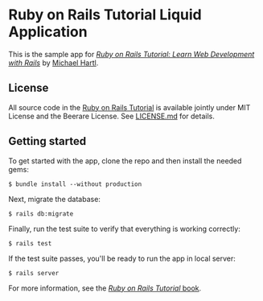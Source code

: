 # Ruby on Rails Tutorial Liquid Application

This is the sample app for
[*Ruby on Rails Tutorial: Learn Web Development with Rails*](http://www.railstutorial.org) by [Michael Hartl](http://www.michaelhartl.com).

## License

All source code in the [Ruby on Rails Tutorial](http://www.railstutorial.org/) is available jointly
under MIT License and the Beerare License. See [LICENSE.md](LICENSE.md) for details.

## Getting started

To get started with the app, clone the repo and then install the needed gems:


```
$ bundle install --without production
```

Next, migrate the database:

```
$ rails db:migrate
```

Finally, run the test suite to verify that everything is working correctly:

```
$ rails test
```

If the test suite passes, you'll be ready to run the app in local server:

```
$ rails server
```

For more information, see the
[*Ruby on Rails Tutorial* book](http:://www.railstutorial.org/book).
